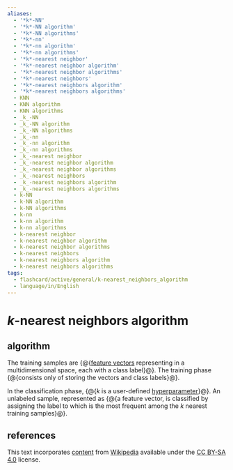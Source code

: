 ```yaml
---
aliases:
  - '*k*-NN'
  - '*k*-NN algorithm'
  - '*k*-NN algorithms'
  - '*k*-nn'
  - '*k*-nn algorithm'
  - '*k*-nn algorithms'
  - '*k*-nearest neighbor'
  - '*k*-nearest neighbor algorithm'
  - '*k*-nearest neighbor algorithms'
  - '*k*-nearest neighbors'
  - '*k*-nearest neighbors algorithm'
  - '*k*-nearest neighbors algorithms'
  - KNN
  - KNN algorithm
  - KNN algorithms
  - _k_-NN
  - _k_-NN algorithm
  - _k_-NN algorithms
  - _k_-nn
  - _k_-nn algorithm
  - _k_-nn algorithms
  - _k_-nearest neighbor
  - _k_-nearest neighbor algorithm
  - _k_-nearest neighbor algorithms
  - _k_-nearest neighbors
  - _k_-nearest neighbors algorithm
  - _k_-nearest neighbors algorithms
  - k-NN
  - k-NN algorithm
  - k-NN algorithms
  - k-nn
  - k-nn algorithm
  - k-nn algorithms
  - k-nearest neighbor
  - k-nearest neighbor algorithm
  - k-nearest neighbor algorithms
  - k-nearest neighbors
  - k-nearest neighbors algorithm
  - k-nearest neighbors algorithms
tags:
  - flashcard/active/general/k-nearest_neighbors_algorithm
  - language/in/English
---
```


# _k_-nearest neighbors algorithm

## algorithm

The training samples are {@{[feature vectors](feature%20(machine%20learning).md#feature%20vectors) representing in a multidimensional space, each with a class label}@}. The training phase {@{consists only of storing the vectors and class labels}@}. <!--SR:!2025-01-12,146,290!2026-01-28,403,270-->

In the classification phase, {@{_k_ is a user-defined [hyperparameter](hyperparameter%20(machine%20learning).md)}@}. An unlabeled sample, represented as {@{a feature vector, is classified by assigning the label to which is the most frequent among the _k_ nearest training samples}@}. <!--SR:!2024-12-29,148,310!2025-05-12,240,290-->

## references

This text incorporates [content](https://en.wikipedia.org/wiki/k-nearest_neighbors_algorithm) from [Wikipedia](Wikipedia.md) available under the [CC BY-SA 4.0](https://creativecommons.org/licenses/by-sa/4.0/) license.
